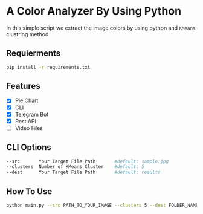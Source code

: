 # A Color Analyzer By Using Python
In this simple script we extract the image colors by using python and `KMeans` clustring method


## Requierments
```bash
pip install -r requirements.txt
```

## Features
- [x] Pie Chart
- [x] CLI
- [x] Telegram Bot
- [x] Rest API
- [ ] Video Files

## CLI Options
```bash
--src       Your Target File Path       #default: sample.jpg
--clusters  Number of KMeans Cluster    #default: 5
--dest      Your Target File Path       #default: results
```


## How To Use
```bash
python main.py --src PATH_TO_YOUR_IMAGE --clusters 5 --dest FOLDER_NAME
```